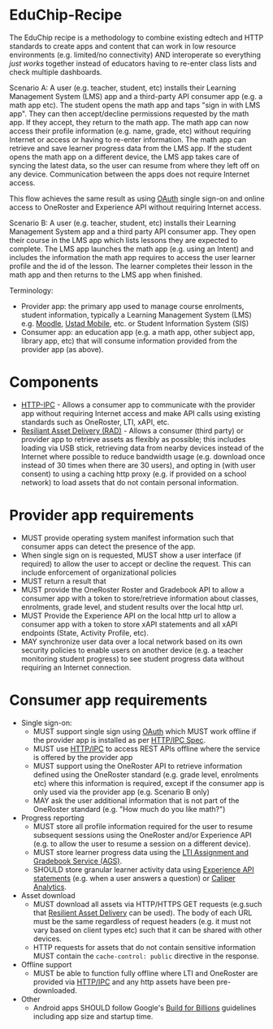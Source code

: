 # EduChip-Recipe

The EduChip recipe is a methodology to combine existing edtech and HTTP standards to create apps and content that can work in low resource environments (e.g. limited/no connectivity) AND interoperate so everything *just works* together instead of educators having to re-enter class lists and check multiple dashboards.

Scenario A: A user (e.g. teacher, student, etc) installs their Learning Management System (LMS) app and a third-party API consumer app (e.g. a math app etc). The student opens the math app and taps "sign in with LMS app". They can then accept/decline permissions requested by the math app. If they accept, they return to the math app. The math app can now access their profile information (e.g. name, grade, etc) without requiring Internet or access or having to re-enter information. The math app can retrieve and save learner progress data from the LMS app. If the student opens the math app on a different device, the LMS app takes care of syncing the latest data, so the user can resume from where they left off on any device. Communication between the apps does not require Internet access.

This flow achieves the same result as using [OAuth](https://oauth.net/2/) single sign-on and online access to OneRoster and Experience API without requiring Internet access.

Scenario B: A user (e.g. teacher, student, etc) installs their Learning Management System app and a third party API consumer app. They open their course in the LMS app which lists lessons they are expected to complete. The LMS app launches the math app (e.g. using an Intent) and includes the information the math app requires to access the user learner profile and the id of the lesson. The learner completes their lesson in the math app and then returns to the LMS app when finished.


Terminology:

* Provider app: the primary app used to manage course enrolments, student information, typically a Learning Management System (LMS) e.g. [Moodle](https://moodle.org), [Ustad Mobile](https://www.ustadmobile.com), etc. or Student Information System (SIS) 
* Consumer app: an education app (e.g. a math app, other subject app, library app, etc) that will consume information provided from the provider app (as above).

# Components

* [HTTP-IPC]([SINGLE-SIGN-ON-OFFLINE-API.md](https://github.com/UstadMobile/HTTP-IPC-Spec)) - Allows a consumer app to communicate with the provider app without requiring Internet access and make API calls using existing standards such as OneRoster, LTI, xAPI, etc.
* [Resiliant Asset Delivery (RAD)](RAD.md) - Allows a consumer (third party) or provider app to retrieve assets as flexibly as possible; this includes loading via USB stick, retrieving data from nearby devices instead of the Internet where possible to reduce bandwidth usage (e.g. download once instead of 30 times when there are 30 users), and opting in (with user consent) to using a caching http proxy (e.g. if provided on a school network) to load assets that do not contain personal information.

# Provider app requirements

* MUST provide operating system manifest information such that consumer apps can detect the presence of the app.
* When single sign on is requested, MUST show a user interface (if required) to allow the user to accept or decline the request. This can include enforcement of organizational policies
* MUST return a result that 
* MUST provide the OneRoster Roster and Gradebook API to allow a consumer app with a token to store/retrieve information about classes, enrolments, grade level, and student results over the local http url.
* MUST Provide the Experience API on the local http url to allow a consumer app with a token to store xAPI  statements and all xAPI endpoints (State, Activity Profile, etc).
* MAY synchronize user data over a local network based on its own security policies to enable users on another device (e.g. a teacher monitoring student progress) to see student progress data without requiring an Internet connection.

# Consumer app requirements

* Single sign-on:
  * MUST support single sign using [OAuth](https://oauth.net/2/) which MUST work offline if the provider app is installed as per [HTTP/IPC Spec](https://github.com/UstadMobile/HTTP-IPC-Spec?tab=readme-ov-file#offline-oauth-flow).
  * MUST use [HTTP/IPC](https://github.com/UstadMobile/HTTP-IPC-Spec?tab=readme-ov-file#offline-oauth-flow) to access REST APIs offline where the service is offered by the provider app
  * MUST support using the OneRoster API to retrieve information defined using the OneRoster standard (e.g. grade level, enrolments etc) where this information is required, except if the consumer app is only used via the provider app (e.g. Scenario B only)
  * MAY ask the user additional information that is not part of the OneRoster standard (e.g. "How much do you like math?")  
* Progress reporting
  * MUST store all profile information required for the user to resume subsequent sessions using the OneRoster and/or Experience API (e.g. to allow the user to resume a session on a different device).
  * MUST store learner progress data using the [LTI Assignment and Gradebook Service (AGS)](https://www.imsglobal.org/spec/lti-ags/v2p0).
  * SHOULD store granular learner activity data using [Experience API statements](https://www.xapi.com/) (e.g. when a user answers a question) or [Caliper Analytics](https://www.1edtech.org/standards/caliper).
* Asset download
  * MUST download all assets via HTTP/HTTPS GET requests (e.g.such that [Resilient Asset Delivery](RAD.md) can be used). The body of each URL must be the same regardless of request headers (e.g. it must not vary based on client types etc) such that it can be shared with other devices.
  * HTTP requests for assets that do not contain sensitive information MUST contain the ```cache-control: public``` directive in the response.
* Offline support
  * MUST be able to function fully offline where LTI and OneRoster are provided via [HTTP/IPC](https://github.com/UstadMobile/HTTP-IPC-Spec) and any http assets have been pre-downloaded.
* Other
  * Android apps SHOULD follow Google's [Build for Billions](https://developer.android.com/docs/quality-guidelines/build-for-billions) guidelines including app size and startup time.






